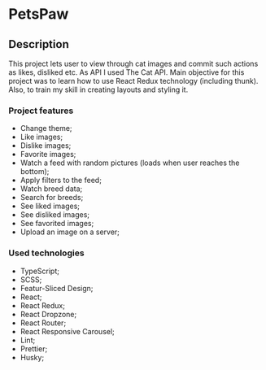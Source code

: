# PetsPaw

## Description

This project lets user to view through cat images and commit such actions as likes, disliked etc.
As API I used The Cat API.
Main objective for this project was to learn how to use React Redux technology (including thunk).
Also, to train my skill in creating layouts and styling it.

### Project features

- Change theme;
- Like images;
- Dislike images;
- Favorite images;
- Watch a feed with random pictures (loads when user reaches the bottom);
- Apply filters to the feed;
- Watch breed data;
- Search for breeds;
- See liked images;
- See disliked images;
- See favorited images;
- Upload an image on a server;

### Used technologies

- TypeScript;
- SCSS;
- Featur-Sliced Design;
- React;
- React Redux;
- React Dropzone;
- React Router;
- React Responsive Carousel;
- Lint;
- Prettier;
- Husky;
